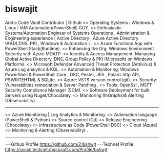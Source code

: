 # biswajit

Arctic Code Vault Contributor | Github
<> Operating Systems : Windows & Linux | IAM Automation(PowerShell) GUY.
<> Enthusiastic Systems/Automation Engineer of Systems Operations , Administration & Engineering experience ( Active Directory , Azure Active Directory (AAD),DNS, PKI , Windows & Automation ) .
<> Azure Functions App with PowerShell Stack(Runtime).
<> Enhancing the Org. Windows Environment Security with Azure MDATP.
<> Identity & Access Management: Managing Global Active Directory, DNS, Group Policy & PKI (Microsoft) on Windows Platforms.
<> Microsoft Defender Advanced Threat Protection (Antivirus) & Azure Log analytics & KQL.
<> Automation & Monitoring: Windows PowerShell & PowerShell Core , DSC, Pester, JEA , Polaris http API, PSWRITEHTML & SQLite. 
<> Azure: VSTS version control (git).
<> Security: Vulnerabilities remediation & Server Patching .
<> Tools: OpenSsl , MSFT Security Compliance Manager (SCM).
<> Software Deployment for bulk Servers using Nuget/Chocolatey.
<> Monitoring (InGraphs)& Alerting (Observability) .
_______________________________________
<> Azure Monitoring | Log Analytics & Monitoring.
<> Automation language (PowerShell & Python)
<> Source control (Git)
<> Release Engineering (Chocolatey)
<> Infrastructure as Code (PowerShell DSC)
<> Cloud (Azure)
<> Monitoring & Alerting (Observability) .
____________________________________________

---Github Profile
 https://github.com/21bshwjt
---Technet Profile
 https://social.technet.microsoft.com/Profile/bshwjt
